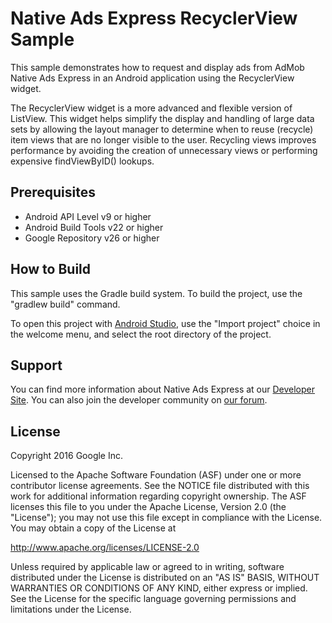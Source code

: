 Native Ads Express RecyclerView Sample
============================================

This sample demonstrates how to request and display ads from AdMob Native Ads
Express in an Android application using the RecyclerView widget.

The RecyclerView widget is a more advanced and flexible version of ListView.
This widget helps simplify the display and handling of large data sets by
allowing the layout manager to determine when to reuse (recycle) item views that
are no longer visible to the user. Recycling views improves performance by
avoiding the creation of unnecessary views or performing expensive
findViewByID() lookups.

Prerequisites
-------------

- Android API Level v9 or higher
- Android Build Tools v22 or higher
- Google Repository v26 or higher

How to Build
------------

This sample uses the Gradle build system. To build the project, use the
"gradlew build" command.

To open this project with
[Android Studio](http://developer.android.com/sdk/index.html), use the "Import
project" choice in the welcome menu, and select the root directory of the
project.

Support
-------

You can find more information about Native Ads Express at our
[Developer Site](https://firebase.google.com/docs/admob/). You can also join the
developer community on
[our forum](https://groups.google.com/forum/#!forum/google-admob-ads-sdk).

License
-------

Copyright 2016 Google Inc.

Licensed to the Apache Software Foundation (ASF) under one or more contributor
license agreements.  See the NOTICE file distributed with this work for
additional information regarding copyright ownership.  The ASF licenses this
file to you under the Apache License, Version 2.0 (the "License"); you may not
use this file except in compliance with the License.  You may obtain a copy of
the License at

http://www.apache.org/licenses/LICENSE-2.0

Unless required by applicable law or agreed to in writing, software
distributed under the License is distributed on an "AS IS" BASIS, WITHOUT
WARRANTIES OR CONDITIONS OF ANY KIND, either express or implied.  See the
License for the specific language governing permissions and limitations under
the License.

